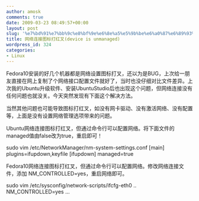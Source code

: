 ```yaml
---
author: amosk
comments: true
date: 2009-03-23 08:49:57+00:00
layout: post
slug: '%e7%bd%91%e7%bb%9c%e8%bf%9e%e6%8e%a5%e5%9b%be%e6%a0%87%e6%89%93%e7%ba%a2%e5%8f%89device-is-unmanaged'
title: 网络连接图标打红叉(device is unmanaged)
wordpress_id: 324
categories:
- Linux
---
```


Fedora10安装的好几个机器都是网络设置图标打叉，还以为是BUG，上次给一朋友直接在网上复制了个网络接口配置文件就好了，当时也没仔细对比文件差异。上次我的Ubuntu升级软件、安装UbuntuStudio后也出现这个问题，但网络连接没有任何问题也就没关。今天突然发现有下面这个解决方法。

当然其他问题也可能导致图标打红叉，如没有网卡驱动、没有激活网络、没有配置等，上面是没有设置网络管理选项带来的问题。

Ubuntu网络连接图标打红叉，但通过命令行可以配置网络。将下面文件的managed值由false改为true，重启即可！

sudo vim /etc/NetworkManager/nm-system-settings.conf
[main]
plugins=ifupdown,keyfile
[ifupdown]
managed=true

Fedora10网络连接图标打红叉，但通过命令行可以配置网络。修改网络连接文件，添加 NM_CONTROLLED=yes，重启网络即可。

sudo vim /etc/sysconfig/network-scripts/ifcfg-eth0
..
NM_CONTROLLED=yes
...
